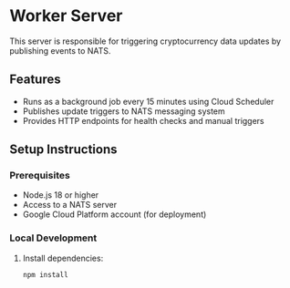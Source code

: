 # Worker Server

This server is responsible for triggering cryptocurrency data updates by publishing events to NATS.

## Features

- Runs as a background job every 15 minutes using Cloud Scheduler
- Publishes update triggers to NATS messaging system
- Provides HTTP endpoints for health checks and manual triggers

## Setup Instructions

### Prerequisites

- Node.js 18 or higher
- Access to a NATS server
- Google Cloud Platform account (for deployment)

### Local Development

1. Install dependencies:
   ```bash
   npm install

